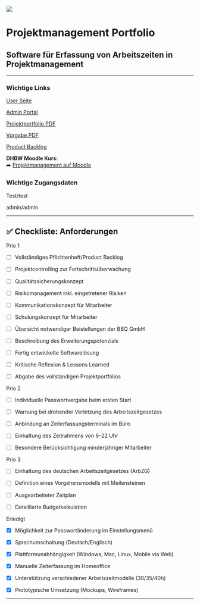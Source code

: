 ![](https://upload.wikimedia.org/wikipedia/de/thumb/1/1d/DHBW-Logo.svg/2560px-DHBW-Logo.svg.png)


# Projektmanagement Portfolio  
## Software für Erfassung von Arbeitszeiten in Projektmanagement  

---
### Wichtige Links

[User Seite](https://zeitbuchung.it-lutz.com/)

[Admin Portal](https://zeitbuchung.it-lutz.com/leitung)

[Projektportfolio PDF](Abgabe/Dokumentation/Projektportfolio.pdf)

[Vorgabe PDF](Vorgabe/Portfolio%20-%20Projektmanagement%20Stuttgart.pdf)

[Product Backlog](https://eifrige-otter-pm.atlassian.net/jira/software/projects/ECS/boards/1)

**DHBW Moodle Kurs:**  
➡️ [Projektmanagement auf Moodle](https://elearning.dhbw-stuttgart.de/moodle/course/view.php?id=21296)

### Wichtige Zugangsdaten
Test/test

admin/admin

---

## ✅ Checkliste: Anforderungen
Prio 1

- [ ] Vollständiges Pflichtenheft/Product Backlog  
- [ ] Projektcontrolling zur Fortschrittsüberwachung  
- [ ] Qualitätssicherungskonzept  
- [ ] Risikomanagement inkl. eingetretener Risiken  
- [ ] Kommunikationskonzept für Mitarbeiter  
- [ ] Schulungskonzept für Mitarbeiter  
- [ ] Übersicht notwendiger Beistellungen der BBQ GmbH  
- [ ] Beschreibung des Erweiterungspotenzials  
- [ ] Fertig entwickelte Softwarelösung  
- [ ] Kritische Reflexion & Lessons Learned  
- [ ] Abgabe des vollständigen Projektportfolios  


Prio 2

- [ ] Individuelle Passwortvergabe beim ersten Start  
- [ ] Warnung bei drohender Verletzung des Arbeitszeitgesetzes  
- [ ] Anbindung an Zeiterfassungsterminals im Büro  
- [ ] Einhaltung des Zeitrahmens von 6–22 Uhr  
- [ ] Besondere Berücksichtigung minderjähriger Mitarbeiter  


Prio 3

- [ ] Einhaltung des deutschen Arbeitszeitgesetzes (ArbZG)  
- [ ] Definition eines Vorgehensmodells mit Meilensteinen  
- [ ] Ausgearbeiteter Zeitplan  
- [ ] Detaillierte Budgetkalkulation  


Erledigt

- [x] Möglichkeit zur Passwortänderung im Einstellungsmenü  
- [x] Sprachumschaltung (Deutsch/Englisch)  
- [x] Plattformunabhängigkeit (Windows, Mac, Linux, Mobile via Web)  
- [x] Manuelle Zeiterfassung im Homeoffice  
- [x] Unterstützung verschiedener Arbeitszeitmodelle (30/35/40h)  
- [x] Prototypische Umsetzung (Mockups, Wireframes)  


---


